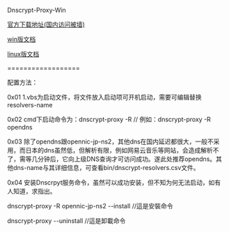 Dnscrypt-Proxy-Win

[官方下载地址(国内访问被墙)](http://download.dnscrypt.org/dnscrypt-proxy/)

[win版文档](https://github.com/jedisct1/dnscrypt-proxy/blob/master/README-WINDOWS.markdown)

[linux版文档](https://github.com/jedisct1/dnscrypt-proxy/blob/master/README.markdown)

==================

配置方法：

0x01  1.vbs为启动文件，将文件放入启动项可开机启动，需要可编辑替换resolvers-name

0x02  cmd下启动命令为：dnscrypt-proxy -R <resolvers-name>   // 例如：dnscrypt-proxy -R opendns

0x03  除了opendns跟opennic-jp-ns2，其他dns在国内延迟都很大，一般不采用，而日本的dns虽然低，但解析有限，例如网易云音乐等网站，会造成解析不了，需等几分钟后，它向上级DNS查询才可访问成功。遂此处推荐opendns。其他dns-name与其详细信息，可查看bin/dnscrypt-resolvers.csv文件。

0x04  安装Dnscrpyt服务命令，虽然可以成功安装，但不知为何无法启动，如有人知道，求指出。

dnscrypt-proxy -R opennic-jp-ns2 --install    //這是安裝命令

dnscrypt-proxy  --uninstall      //這是卸載命令
